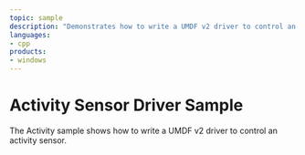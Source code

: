 ```yaml
---
topic: sample
description: "Demonstrates how to write a UMDF v2 driver to control an activity sensor."
languages:
- cpp
products:
- windows
---
```


<!---
    name: Activity Sensor Driver Sample
    platform: UMDF2
    language: cpp
    category: Sensors
    description: Demonstrates how to write a UMDF v2 driver to control an activity sensor.
    samplefwlink: http://go.microsoft.com/fwlink/p/?LinkId=617956
--->

# Activity Sensor Driver Sample

The Activity sample shows how to write a UMDF v2 driver to control an activity sensor.